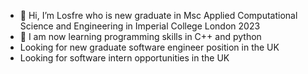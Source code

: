 - 👋 Hi, I’m Losfre who is new graduate in Msc Applied Computational Science and Engineering in Imperial College London 2023 
- 👀 I am now learning programming skills in C++ and python 
- Looking for new graduate software engineer position in the UK 
- Looking for software intern opportunities in the UK 
